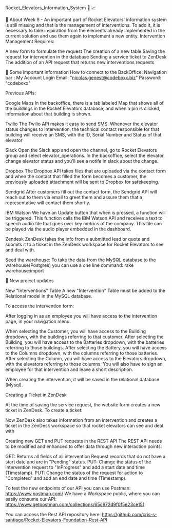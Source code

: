 Rocket_Elevators_Information_System 🚀 📈

🎯 About Week 9 - An important part of Rocket Elevators' information system is still missing and that is the management of interventions. To add it, it is necessary to take inspiration from the elements already implemented in the current solution and use them again to implement a new entity.
Intervention Management Requires:

  A new form to formulate the request
  The creation of a new table
  Saving the request for intervention in the database
  Sending a service ticket to ZenDesk
  The addition of an API request that returns new interventions requests

📌 Some important information
How to connect to the BackOffice:
  Navigation bar : My Account
  Login
  Email: "nicolas.genest@codeboxx.biz"
  Password: "codeboxx"
  
Previous APIs:

 Google Maps
  In the backoffice, there is a tab labeled Map that shows all of the buildings in the Rocket Elevators database, and when a pin is clicked, information about that building is shown.

 Twilio
  The Twilio API makes it easy to send SMS. Whenever the elevator status changes to Intervention, the technical contact responsible for that building will receive an SMS, with the ID, Serial Number and Status of that elevator

 Slack
  Open the Slack app and open the channel, go to Rocket Elevators group and select elevator_operations.
  In  the backoffice, select the elevator, change elevator status and you'll see a notife in slack about the change.

 Dropbox
  The Dropbox API takes files that are uploaded via the contact form and when the contact that filled the form becomes a customer, the previously uploaded attachment will be sent to Dropbox for safekeeping.

 Sendgrid
  After customers fill out the contact form, the Sendgrid API will reach out to them via email to greet them and assure them that a representative will contact them shortly.

 IBM Watson
  We have an Update button that when is pressed, a function will be triggered. This function calls the IBM Watson API and receives a text to speech audio file that goes over key metrics of the company. This file can be played via the audio player embedded in the dashboard.

 Zendesk
  ZenDesk takes the info from a submitted lead or quote and submits it to a ticket in the ZenDesk workspace for Rocket Elevators to see and deal with.

Seed the warehouse:
 To take the data from the MySQL database to the warehouse(Postgres) you can use a one line command: rake warehouse:import

📌 New project updates

New "Interventions" Table
 A new "Intervention" Table must be added to the Relational model in the MySQL database. 

To access the intervention form:

 After logging in as an employee you will have access to the intervention page, in your navigation menu.

 When selecting the Customer, you will have access to the Building dropdown, with the buildings referring to that customer.
 After selecting the Building, you will have access to the Batteries dropdown, with the batteries referring to those buildings.
 After selecting the Battery, you will have access to the Columns dropdown, with the columns referring to those batteries.
 After selecting the Column, you will have access to the Elevators dropdown, with the elevators referring to those columns.
 You will also have to sign an employee for that intervention and leave a short description.

 When creating the intervention, it will be saved in the relational database (Mysql).

Creating a Ticket in ZenDesk

 At the time of saving the service request, the website form creates a new ticket in ZenDesk. 
To create a ticket:

 Now ZenDesk also takes information from an intervention and creates a ticket in the ZenDesk workspace so that rocket elevators can see and deal with

Creating new GET and PUT requests in the REST API
 The REST API needs to be modified and enhanced to offer data through new interaction points:

 GET: Returns all fields of all intervention Request records that do not have a start date and are in "Pending" status.
 PUT: Change the status of the intervention request to "InProgress" and add a start date and time (Timestamp).
 PUT: Change the status of the request for action to "Completed" and add an end date and time (Timestamp).

To test the new endpoints of our API you can use Postman: https://www.postman.com/ 
We have a Workspace public, where you can easily consume our API: https://www.getpostman.com/collections/65c972d9f0f5e23ce151

You can access the Rest API repository here: https://github.com/cris-s-santiago/Rocket-Elevators-Foundation-Rest-API
